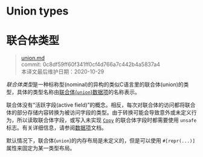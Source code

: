 # Union types
# 联合体类型

>[union.md](https://github.com/rust-lang/reference/blob/master/src/types/union.md)\
>commit: 0c8df59ff60f341ff0cf4d766a7c442b4a5837a4 \
>本译文最后维护日期：2020-10-29

*联合体类型*是一种标称型(nominal)的异构的类似C语言里的联合体(union)的类型，具体的类型名称由[联合体(`union`)数据项][item]的名称表示。

联合体没有“活跃字段(active field)”的概念。相反，每次对联合体的访问都将联合体的部分存储内容转换为被访问字段的类型。由于转换可能会导致意外或未定义行为，所以读取联合体字段，或写入未实现 [`Copy`] 的联合体字段时都需要使用 `unsafe` 标志。有关详细信息，请参阅[数据项][item]文档。

默认情况下，联合体(`union`)的内存布局是未定义的，但是可以使用 `#[repr(...)]`属性来固定为某一类型布局。

[`Copy`]: https://doc.rust-lang.org/special-types-and-traits.md#copy
[item]: https://doc.rust-lang.org/items/unions.md

<!-- 2020-11-3 -->
<!-- checked -->

